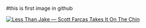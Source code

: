 #this is first image in github

<!-- ![This is an image](https://github.com/rezajax/ArtSpace/blob/master/pic/Screenshot_20220518_155815.png) -->



[![Less Than Jake — Scott Farcas Takes It On The Chin](https://img.youtube.com/vi/PYCxct2e0zI/0.jpg)](https://www.youtube.com/watch?v=PYCxct2e0zI)

